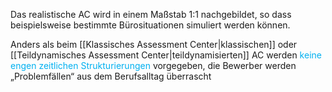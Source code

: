 Das realistische AC wird in einem Maßstab 1:1 nachgebildet, so dass beispielsweise bestimmte Bürosituationen simuliert werden können.


Anders als beim [[Klassisches Assessment Center|klassischen]] oder [[Teildynamisches Assessment Center|teildynamisierten]] AC werden <span style="color:rgb(0, 176, 240)">keine engen zeitlichen Strukturierungen</span> vorgegeben, die Bewerber werden „Problemfällen“ aus dem Berufsalltag überrascht